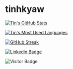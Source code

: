 # tinhkyaw

[![Tin's GitHub Stats](https://github-readme-stats.vercel.app/api?username=tinhkyaw&show_icons=true&theme=solarized-dark)](https://github.com/tinhkyaw)

[![Tin's Most Used Languages](https://github-readme-stats.vercel.app/api/top-langs/?username=tinhkyaw&layout=compact&theme=solarized-dark)](https://github.com/tinhkyaw)

[![GitHub Streak](https://github-readme-streak-stats.herokuapp.com/?user=tinhkyaw&theme=solarized-dark)](https://github.com/tinhkyaw)

[![Linkedin Badge](https://img.shields.io/badge/-tinhkyaw-blue?style=flat-square&logo=Linkedin&logoColor=white&link=https://www.linkedin.com/in/tinhkyaw/)](https://www.linkedin.com/in/tinhkyaw/)

![Visitor Badge](https://visitor-badge.laobi.icu/badge?page_id=tinhkyaw.tinhkyaw)
